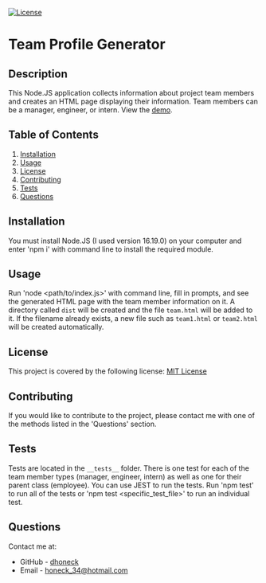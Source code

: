 [![License](https://img.shields.io/badge/License-MIT-yellow.svg)](https://opensource.org/licenses/MIT)
# Team Profile Generator

## Description
This Node.JS application collects information about project team members and creates an HTML page displaying their information. Team members can be a manager, engineer, or intern. View the [demo](https://drive.google.com/file/d/1E5Ky7GBsLbXCLJztSSkZejC-jaalZSmi/view).

## Table of Contents
1. [Installation](#installation)
2. [Usage](#usage)
3. [License](#license)
4. [Contributing](#contributing)
5. [Tests](#tests)
6. [Questions](#questions)

## Installation
You must install Node.JS (I used version 16.19.0) on your computer and enter 'npm i' with command line to install the required module.

## Usage
Run 'node <path/to/index.js>' with command line, fill in prompts, and see the generated HTML page with the team member information on it. A directory called `dist` will be created and the file `team.html` will be added to it. If the filename already exists, a new file such as `team1.html` or `team2.html` will be created automatically.

## License
This project is covered by the following license: [MIT License](https://opensource.org/licenses/MIT)

## Contributing
If you would like to contribute to the project, please contact me with one of the methods listed in the 'Questions' section.

## Tests
Tests are located in the `__tests__` folder. There is one test for each of the team member types (manager, engineer, intern) as well as one for their parent class (employee). You can use JEST to run the tests. Run 'npm test' to run all of the tests or 'npm test <specific_test_file>' to run an individual test.

## Questions
Contact me at:
* GitHub - [dhoneck](https://github.com/dhoneck)
* Email - honeck_34@hotmail.com

